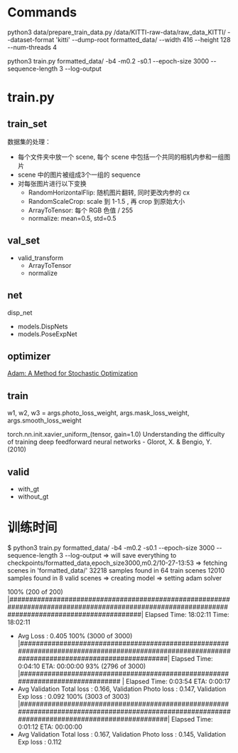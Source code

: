 # Commands 

python3 data/prepare_train_data.py /data/KITTI-raw-data/raw_data_KITTI/ --dataset-format 'kitti' --dump-root formatted_data/ --width 416 --height 128 --num-threads 4

python3 train.py formatted_data/ -b4 -m0.2 -s0.1 --epoch-size 3000 --sequence-length 3 --log-output


# train.py

## train_set

数据集的处理：
* 每个文件夹中放一个 scene, 每个 scene 中包括一个共同的相机内参和一组图片
* scene 中的图片被组成3个一组的 sequence
* 对每张图片进行以下变换
  - RandomHorizontalFlip: 随机图片翻转, 同时更改内参的 cx
  - RandomScaleCrop: scale 到 1-1.5 , 再 crop 到原始大小
  - ArrayToTensor: 每个 RGB 色值 / 255
  - normalize: mean=0.5, std=0.5

## val_set

* valid_transform
  - ArrayToTensor
  - normalize

## net

disp_net
* models.DispNets
* models.PoseExpNet

## optimizer

[Adam: A Method for Stochastic Optimization](https://arxiv.org/abs/1412.6980)

## train

w1, w2, w3 = args.photo_loss_weight, args.mask_loss_weight, args.smooth_loss_weight

torch.nn.init.xavier_uniform_(tensor, gain=1.0)
   Understanding the difficulty of training deep feedforward neural networks - Glorot, X. & Bengio, Y. (2010)

## valid

* with_gt
* without_gt

# 训练时间

$ python3 train.py formatted_data/ -b4 -m0.2 -s0.1 --epoch-size 3000 --sequence-length 3 --log-output
=> will save everything to checkpoints/formatted_data,epoch_size3000,m0.2/10-27-13:53
=> fetching scenes in 'formatted_data/'
32218 samples found in 64 train scenes
12010 samples found in 8 valid scenes
=> creating model
=> setting adam solver


100% (200 of 200) |##################################################################################################################################################| Elapsed Time: 18:02:11 Time: 18:02:11

 * Avg Loss : 0.405
100% (3000 of 3000) |#################################################################################################################################################| Elapsed Time: 0:04:10 ETA:  00:00:00
 93% (2796 of 3000) |###############################################################################      | Elapsed Time: 0:03:54 ETA:   0:00:17
 * Avg Validation Total loss : 0.166, Validation Photo loss : 0.147, Validation Exp loss : 0.092
100% (3003 of 3003) |#################################################################################################################################################| Elapsed Time: 0:01:12 ETA:  00:00:00
 * Avg Validation Total loss : 0.167, Validation Photo loss : 0.145, Validation Exp loss : 0.112

